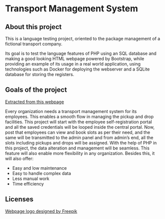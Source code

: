 # Transport Management System

## About this project

This is a language testing project, oriented to the package management of a fictional transport company.

Its goal is to test the language features of PHP using an SQL database and making a good looking HTML webpage 
powered by Bootstrap, while providing an example of its usage in a real world application, using technologies
such as Docker for deploying the webserver and a SQLite database for storing the registers.

## Goals of the project

[Extracted from this webpage](https://www.geeksforgeeks.org/top-10-php-projects-ideas-for-beginners/)

Every organization needs a transport management system for its employees. This enables a smooth flow in managing the pickup and drop facilities. 
This project will start with the employee self-registration portal and all the saved credentials will be looped inside the central portal. 
Now, post that employees can view and book slots as per their need, and the same will be transmitted to the admin panel and from admin’s end, 
all the slots including pickups and drops will be assigned. With the help of PHP in this project, the data alteration and management will be seamless. 
This feature will also enable more flexibility in any organization. Besides this, it will also offer:

- Easy and low maintenance
- Easy to handle complex data
- Less manual work
- Time efficiency

## Licenses
<a href="http://www.freepik.com">Webpage logo designed by Freepik</a>